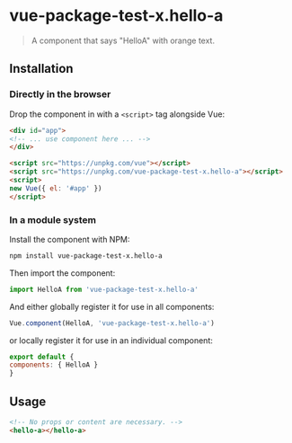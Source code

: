 # vue-package-test-x.hello-a

> A component that says "HelloA" with orange text.

## Installation

### Directly in the browser

Drop the component in with a `<script>` tag alongside Vue:

```html
<div id="app">
<!-- ... use component here ... -->
</div>

<script src="https://unpkg.com/vue"></script>
<script src="https://unpkg.com/vue-package-test-x.hello-a"></script>
<script>
new Vue({ el: '#app' })
</script>
```

### In a module system

Install the component with NPM:

```bash
npm install vue-package-test-x.hello-a
```

Then import the component:

```js
import HelloA from 'vue-package-test-x.hello-a'
```

And either globally register it for use in all components:

```js
Vue.component(HelloA, 'vue-package-test-x.hello-a')
```

or locally register it for use in an individual component:

```js
export default {
components: { HelloA }
}
```

## Usage

```html
<!-- No props or content are necessary. -->
<hello-a></hello-a>
```
